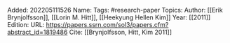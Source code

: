 Added: 202205111526
Name:
Tags: #research-paper
Topics: 
Author: [[Erik Brynjolfsson]], [[Lorin M. Hitt]], [[Heekyung Hellen Kim]]
Year: [[2011]]
Edition:
URL: https://papers.ssrn.com/sol3/papers.cfm?abstract_id=1819486
Cite: [[Brynjolfsson, Hitt, Kim 2011]]

> 